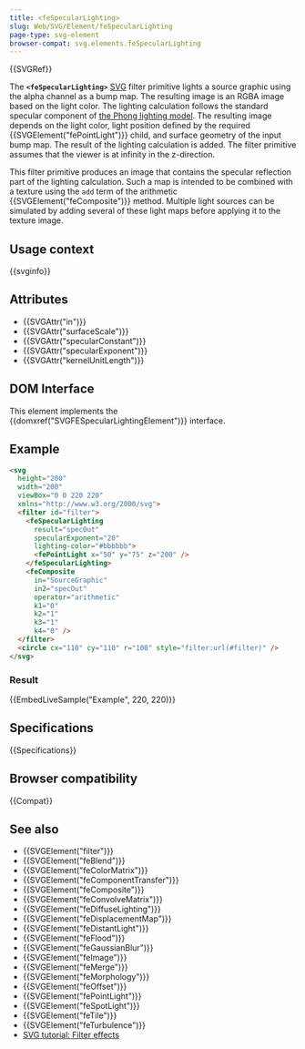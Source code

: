 ```yaml
---
title: <feSpecularLighting>
slug: Web/SVG/Element/feSpecularLighting
page-type: svg-element
browser-compat: svg.elements.feSpecularLighting
---
```


{{SVGRef}}

The **`<feSpecularLighting>`** [SVG](/en-US/docs/Web/SVG) filter primitive lights a source graphic using the alpha channel as a bump map. The resulting image is an RGBA image based on the light color. The lighting calculation follows the standard specular component of [the Phong lighting model](https://en.wikipedia.org/wiki/Phong_reflection_model). The resulting image depends on the light color, light position defined by the required {{SVGElement("fePointLight")}} child, and surface geometry of the input bump map. The result of the lighting calculation is added. The filter primitive assumes that the viewer is at infinity in the z-direction.

This filter primitive produces an image that contains the specular reflection part of the lighting calculation. Such a map is intended to be combined with a texture using the `add` term of the arithmetic {{SVGElement("feComposite")}} method. Multiple light sources can be simulated by adding several of these light maps before applying it to the texture image.

## Usage context

{{svginfo}}

## Attributes

- {{SVGAttr("in")}}
- {{SVGAttr("surfaceScale")}}
- {{SVGAttr("specularConstant")}}
- {{SVGAttr("specularExponent")}}
- {{SVGAttr("kernelUnitLength")}}

## DOM Interface

This element implements the {{domxref("SVGFESpecularLightingElement")}} interface.

## Example

```html
<svg
  height="200"
  width="200"
  viewBox="0 0 220 220"
  xmlns="http://www.w3.org/2000/svg">
  <filter id="filter">
    <feSpecularLighting
      result="specOut"
      specularExponent="20"
      lighting-color="#bbbbbb">
      <fePointLight x="50" y="75" z="200" />
    </feSpecularLighting>
    <feComposite
      in="SourceGraphic"
      in2="specOut"
      operator="arithmetic"
      k1="0"
      k2="1"
      k3="1"
      k4="0" />
  </filter>
  <circle cx="110" cy="110" r="100" style="filter:url(#filter)" />
</svg>
```

### Result

{{EmbedLiveSample("Example", 220, 220)}}

## Specifications

{{Specifications}}

## Browser compatibility

{{Compat}}

## See also

- {{SVGElement("filter")}}
- {{SVGElement("feBlend")}}
- {{SVGElement("feColorMatrix")}}
- {{SVGElement("feComponentTransfer")}}
- {{SVGElement("feComposite")}}
- {{SVGElement("feConvolveMatrix")}}
- {{SVGElement("feDiffuseLighting")}}
- {{SVGElement("feDisplacementMap")}}
- {{SVGElement("feDistantLight")}}
- {{SVGElement("feFlood")}}
- {{SVGElement("feGaussianBlur")}}
- {{SVGElement("feImage")}}
- {{SVGElement("feMerge")}}
- {{SVGElement("feMorphology")}}
- {{SVGElement("feOffset")}}
- {{SVGElement("fePointLight")}}
- {{SVGElement("feSpotLight")}}
- {{SVGElement("feTile")}}
- {{SVGElement("feTurbulence")}}
- [SVG tutorial: Filter effects](/en-US/docs/Web/SVG/Tutorial/Filter_effects)
